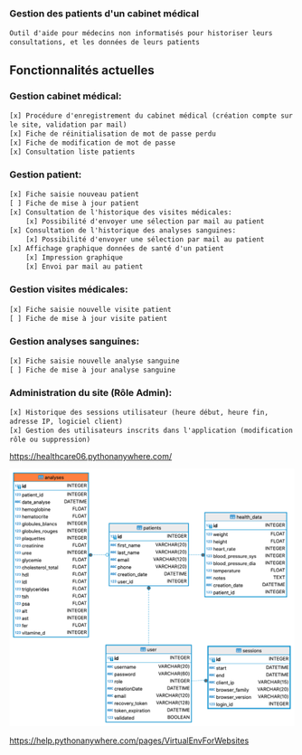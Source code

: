 
### Gestion des patients d'un cabinet médical

    Outil d'aide pour médecins non informatisés pour historiser leurs consultations, et les données de leurs patients

## Fonctionnalités actuelles

### Gestion cabinet médical:
    [x] Procédure d'enregistrement du cabinet médical (création compte sur le site, validation par mail)
    [x] Fiche de réinitialisation de mot de passe perdu
    [x] Fiche de modification de mot de passe
    [x] Consultation liste patients

### Gestion patient:

    [x] Fiche saisie nouveau patient
    [ ] Fiche de mise à jour patient
    [x] Consultation de l'historique des visites médicales:
        [x] Possibilité d'envoyer une sélection par mail au patient
    [x] Consultation de l'historique des analyses sanguines:
        [x] Possibilité d'envoyer une sélection par mail au patient
    [x] Affichage graphique données de santé d'un patient
        [x] Impression graphique
        [x] Envoi par mail au patient

### Gestion visites médicales:

    [x] Fiche saisie nouvelle visite patient
    [ ] Fiche de mise à jour visite patient

### Gestion analyses sanguines:

    [x] Fiche saisie nouvelle analyse sanguine
    [ ] Fiche de mise à jour analyse sanguine

### Administration du site (Rôle Admin):

    [x] Historique des sessions utilisateur (heure début, heure fin, adresse IP, logiciel client)
    [x] Gestion des utilisateurs inscrits dans l'application (modification rôle ou suppression)


https://healthcare06.pythonanywhere.com/

![Modèle de données](healthcare.png)

https://help.pythonanywhere.com/pages/VirtualEnvForWebsites
